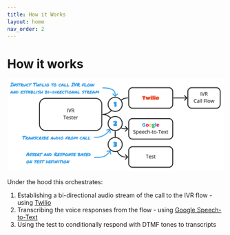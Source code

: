 ```yaml
---
title: How it Works 
layout: home
nav_order: 2
---
```


# How it works

<p class="text-center">
  <img src="assets/images/flow.jpg">
</p>

Under the hood this orchestrates:
1. Establishing a bi-directional audio stream of the call to the IVR flow - using [Twilio](https://www.twilio.com/)
2. Transcribing the voice responses from the flow - using [Google Speech-to-Text](https://cloud.google.com/speech-to-text)
3. Using the test to conditionally respond with DTMF tones to transcripts
